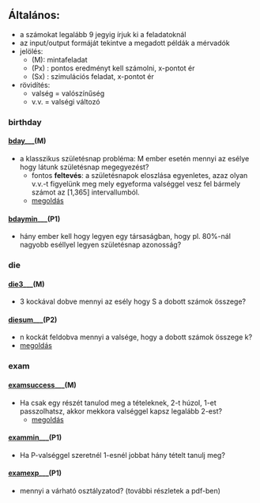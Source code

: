 ## Általános:
* a számokat legalább 9 jegyig írjuk ki a feladatoknál
* az input/output formáját tekintve a megadott példák a mérvadók
* jelölés:
  * (M): mintafeladat
  * (Px) : pontos eredményt kell számolni, x-pontot ér
  * (Sx) : szimulációs feladat, x-pontot ér
* rövidítés:
  * valség = valószínűség
  * v.v. = valségi változó

### birthday
#### [bday](bday/bday.pdf)___(M)
* a klasszikus születésnap probléma: M ember esetén mennyi az esélye 
hogy látunk születésnap megegyezést?
  * fontos **feltevés**: a születésnapok eloszlása egyenletes, azaz
olyan v.v.-t figyelünk meg mely egyeforma valséggel vesz fel bármely számot az [1,365] intervallumból.
  * [megoldás](bday/bday.md)

#### [bdaymin](bdaymin/bdaymin.pdf)___(P1)
* hány ember kell hogy legyen egy társaságban, hogy 
pl. 80%-nál nagyobb eséllyel legyen születésnap azonosság?

### die
#### [die3](die3/die3.pdf)___(M)
* 3 kockával dobve mennyi az esély hogy S a dobott számok összege?

#### [diesum](diesum/diesum.pdf)___(P2)
* n kockát feldobva mennyi a valsége, hogy a dobott számok összege k?
* [megoldás](die3/die3.md)

### exam
#### [examsuccess](examsuccess/examsuccess.pdf)___(M)
* Ha csak egy részét tanulod meg a tételeknek, 2-t húzol, 1-et passzolhatsz, akkor mekkora valséggel kapsz legalább 2-est?
  * [megoldás](examsuccess/examsuccess.md)

#### [exammin](exammin/exammin.pdf)___(P1)
* Ha P-valséggel szeretnél 1-esnél jobbat hány tételt tanulj meg?

#### [examexp](examexp/examexp.pdf)___(P1)
* mennyi a várható osztályzatod? (további részletek a pdf-ben)
